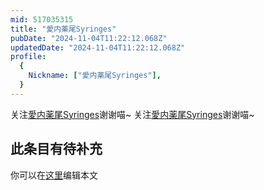 ```yaml
---
mid: 517035315
title: "愛内薬尾Syringes"
pubDate: "2024-11-04T11:22:12.068Z"
updatedDate: "2024-11-04T11:22:12.068Z"
profile:
  {
    Nickname: ["愛内薬尾Syringes"],
  }
---
```


关注[愛内薬尾Syringes](https://space.bilibili.com/517035315)谢谢喵~ 关注[愛内薬尾Syringes](https://space.bilibili.com/517035315)谢谢喵~

## 此条目有待补充
你可以在[这里](https://github.com/Yuhanawa/VTuber.ICU-Content/edit/master/v/愛内薬尾Syringes/index.md)编辑本文
